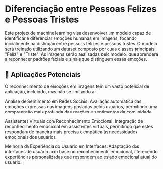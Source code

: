 # Diferenciação entre Pessoas Felizes e Pessoas Tristes

Este projeto de machine learning visa desenvolver um modelo capaz de identificar e diferenciar emoções humanas em imagens, focando inicialmente na distinção entre pessoas felizes e pessoas tristes. O modelo será treinado utilizando um dataset composto por duas classes principais: "Feliz" e "Triste". As imagens serão analisadas pelo modelo, que aprenderá a reconhecer padrões faciais e sinais que distinguem essas emoções.

## 🚀 Aplicações Potenciais 
O reconhecimento de emoções em imagens tem um vasto potencial de aplicação, incluindo, mas não se limitando a:

Análise de Sentimento em Redes Sociais: Avaliação automática das emoções expressas nas imagens postadas pelos usuários, permitindo uma compreensão mais profunda das reações e sentimentos da comunidade.

Assistentes Virtuais com Reconhecimento Emocional: Integração de reconhecimento emocional em assistentes virtuais, permitindo que estes respondam de maneira mais precisa e empática às necessidades emocionais dos usuários.

Melhoria da Experiência do Usuário em Interfaces: Adaptação das interfaces de usuário com base no reconhecimento emocional, oferecendo experiências personalizadas que respondem ao estado emocional atual do usuário.
